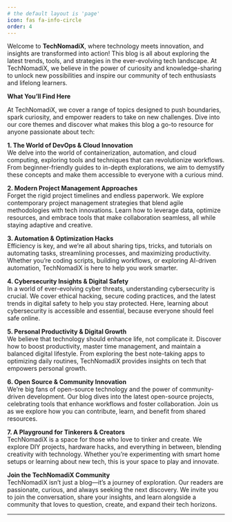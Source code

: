 ```yaml
---
# the default layout is 'page'
icon: fas fa-info-circle
order: 4
---
```


Welcome to **TechNomadiX**, where technology meets innovation, and insights are transformed into action! This blog is all about exploring the latest trends, tools, and strategies in the ever-evolving tech landscape. At TechNomadiX, we believe in the power of curiosity and knowledge-sharing to unlock new possibilities and inspire our community of tech enthusiasts and lifelong learners.

**What You’ll Find Here**

At TechNomadiX, we cover a range of topics designed to push boundaries, spark curiosity, and empower readers to take on new challenges. Dive into our core themes and discover what makes this blog a go-to resource for anyone passionate about tech:

**1. The World of DevOps & Cloud Innovation**  
We delve into the world of containerization, automation, and cloud computing, exploring tools and techniques that can revolutionize workflows. From beginner-friendly guides to in-depth explorations, we aim to demystify these concepts and make them accessible to everyone with a curious mind.

**2. Modern Project Management Approaches**  
Forget the rigid project timelines and endless paperwork. We explore contemporary project management strategies that blend agile methodologies with tech innovations. Learn how to leverage data, optimize resources, and embrace tools that make collaboration seamless, all while staying adaptive and creative.

**3. Automation & Optimization Hacks**  
Efficiency is key, and we’re all about sharing tips, tricks, and tutorials on automating tasks, streamlining processes, and maximizing productivity. Whether you’re coding scripts, building workflows, or exploring AI-driven automation, TechNomadiX is here to help you work smarter.

**4. Cybersecurity Insights & Digital Safety**  
In a world of ever-evolving cyber threats, understanding cybersecurity is crucial. We cover ethical hacking, secure coding practices, and the latest trends in digital safety to help you stay protected. Here, learning about cybersecurity is accessible and essential, because everyone should feel safe online.

**5. Personal Productivity & Digital Growth**  
We believe that technology should enhance life, not complicate it. Discover how to boost productivity, master time management, and maintain a balanced digital lifestyle. From exploring the best note-taking apps to optimizing daily routines, TechNomadiX provides insights on tech that empowers personal growth.

**6. Open Source & Community Innovation**  
We’re big fans of open-source technology and the power of community-driven development. Our blog dives into the latest open-source projects, celebrating tools that enhance workflows and foster collaboration. Join us as we explore how you can contribute, learn, and benefit from shared resources.

**7. A Playground for Tinkerers & Creators**  
TechNomadiX is a space for those who love to tinker and create. We explore DIY projects, hardware hacks, and everything in between, blending creativity with technology. Whether you’re experimenting with smart home setups or learning about new tech, this is your space to play and innovate.

**Join the TechNomadiX Community**  
TechNomadiX isn’t just a blog—it’s a journey of exploration. Our readers are passionate, curious, and always seeking the next discovery. We invite you to join the conversation, share your insights, and learn alongside a community that loves to question, create, and expand their tech horizons.

---
<script src="https://www.paypal.com/sdk/js?client-id=BAAQWxp7Y--CaAvlDSWs8GnFYeV5KhGZVtCZ2rRzDpzrx-uQHcmL8S75p9wmbGSOhByoJe8H6VlgTyojvg&components=hosted-buttons&disable-funding=venmo&currency=USD"></script>
<div id="paypal-container-K23BDVULBFBS8"></div>
<script>
  paypal.HostedButtons({
    hostedButtonId: "K23BDVULBFBS8",
  }).render("#paypal-container-K23BDVULBFBS8")
</script>